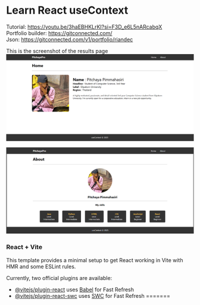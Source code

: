 # Learn React useContext
Tutorial: https://youtu.be/3haEBHKLrKI?si=F3D_e6L5nARcabqX <br>
Portfolio builder: https://gitconnected.com/ <br>
Json: https://gitconnected.com/v1/portfolio/riandec <br>

This is the screenshot of the results page <br>
<img src="img/Screenshot Home.png">

<img src="img/Screenshot About.png">

### React + Vite

This template provides a minimal setup to get React working in Vite with HMR and some ESLint rules.

Currently, two official plugins are available:

- [@vitejs/plugin-react](https://github.com/vitejs/vite-plugin-react/blob/main/packages/plugin-react/README.md) uses [Babel](https://babeljs.io/) for Fast Refresh
- [@vitejs/plugin-react-swc](https://github.com/vitejs/vite-plugin-react-swc) uses [SWC](https://swc.rs/) for Fast Refresh
=======
